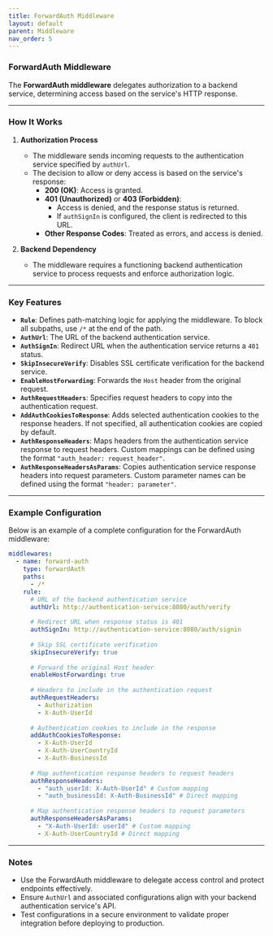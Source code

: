 ```yaml
---
title: ForwardAuth Middleware
layout: default
parent: Middleware
nav_order: 5
---
```


### ForwardAuth Middleware

The **ForwardAuth middleware** delegates authorization to a backend service, determining access based on the service's HTTP response.

---

### How It Works

1. **Authorization Process**
   - The middleware sends incoming requests to the authentication service specified by `authUrl`.
   - The decision to allow or deny access is based on the service's response:
      - **200 (OK)**: Access is granted.
      - **401 (Unauthorized)** or **403 (Forbidden)**:
         - Access is denied, and the response status is returned.
         - If `authSignIn` is configured, the client is redirected to this URL.
      - **Other Response Codes**: Treated as errors, and access is denied.

2. **Backend Dependency**
   - The middleware requires a functioning backend authentication service to process requests and enforce authorization logic.

---

### Key Features

- **`Rule`**: Defines path-matching logic for applying the middleware. To block all subpaths, use `/*` at the end of the path.
- **`AuthUrl`**: The URL of the backend authentication service.
- **`AuthSignIn`**: Redirect URL when the authentication service returns a `401` status.
- **`SkipInsecureVerify`**: Disables SSL certificate verification for the backend service.
- **`EnableHostForwarding`**: Forwards the `Host` header from the original request.
- **`AuthRequestHeaders`**: Specifies request headers to copy into the authentication request.
- **`AddAuthCookiesToResponse`**: Adds selected authentication cookies to the response headers. If not specified, all authentication cookies are copied by default.
- **`AuthResponseHeaders`**: Maps headers from the authentication service response to request headers. Custom mappings can be defined using the format `"auth_header: request_header"`.
- **`AuthResponseHeadersAsParams`**: Copies authentication service response headers into request parameters. Custom parameter names can be defined using the format `"header: parameter"`.

---

### Example Configuration

Below is an example of a complete configuration for the ForwardAuth middleware:

```yaml
middlewares:
  - name: forward-auth
    type: forwardAuth
    paths:
      - /*
    rule:
      # URL of the backend authentication service
      authUrl: http://authentication-service:8080/auth/verify
      
      # Redirect URL when response status is 401
      authSignIn: http://authentication-service:8080/auth/signin
      
      # Skip SSL certificate verification
      skipInsecureVerify: true
      
      # Forward the original Host header
      enableHostForwarding: true
      
      # Headers to include in the authentication request
      authRequestHeaders:
        - Authorization
        - X-Auth-UserId
      
      # Authentication cookies to include in the response
      addAuthCookiesToResponse:
        - X-Auth-UserId
        - X-Auth-UserCountryId
        - X-Auth-BusinessId
      
      # Map authentication response headers to request headers
      authResponseHeaders:
        - "auth_userId: X-Auth-UserId" # Custom mapping
        - "auth_businessId: X-Auth-BusinessId" # Direct mapping
      
      # Map authentication response headers to request parameters
      authResponseHeadersAsParams:
        - "X-Auth-UserId: userId" # Custom mapping
        - X-Auth-UserCountryId # Direct mapping
```

---

### Notes

- Use the ForwardAuth middleware to delegate access control and protect endpoints effectively.
- Ensure `AuthUrl` and associated configurations align with your backend authentication service's API.
- Test configurations in a secure environment to validate proper integration before deploying to production.